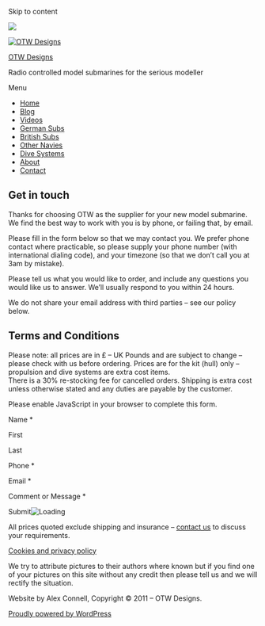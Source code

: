 Skip to content

![](/downloaded/images/cropped-home-back.jpg)

[![OTW Designs](/downloaded/images/cropped-fish-1.png)](/)

[OTW Designs](/)

Radio controlled model submarines for the serious modeller

Menu

  * [Home](/)
  * [Blog](/blog/)
  * [Videos](/videos/)
  * [German Subs](/#GermanSubs)
  * [British Subs](/#BritishSubs)
  * [Other Navies](/#OtherNavies)
  * [Dive Systems](/#DiveSystems)
  * [About](/about-2/)
  * [Contact](/contact-us/)

## Get in touch

Thanks for choosing OTW as the supplier for your new model submarine. We find
the best way to work with you is by phone, or failing that, by email.

Please fill in the form below so that we may contact you. We prefer phone
contact where practicable, so please supply your phone number (with
international dialing code), and your timezone (so that we don’t call you at
3am by mistake).

Please tell us what you would like to order, and include any questions you
would like us to answer. We’ll usually respond to you within 24 hours.

We do not share your email address with third parties – see our policy below.

## Terms and Conditions

Please note: all prices are in £ – UK Pounds and are subject to change –
please check with us before ordering. Prices are for the kit (hull) only –
propulsion and dive systems are extra cost items.  
There is a 30% re-stocking fee for cancelled orders. Shipping is extra cost
unless otherwise stated and any duties are payable by the customer.

Please enable JavaScript in your browser to complete this form.

Name *

First

Last

Phone *

Email *

Comment or Message *

Submit![Loading](/downloaded/images/submit-spin.svg)

All prices quoted exclude shipping and insurance – [contact us](/contact-us/) to discuss your requirements.

[Cookies and privacy policy](/cookies-privacy-policy/)

We try to attribute pictures to their authors where known but if you find one
of your pictures on this site without any credit then please tell us and we
will rectify the situation.

Website by Alex Connell, Copyright © 2011 – OTW Designs.

[ Proudly powered by WordPress ](https://en-gb.wordpress.org/)

